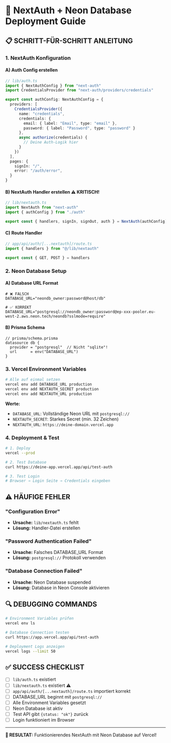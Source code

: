 # 🚀 NextAuth + Neon Database Deployment Guide

## 📋 SCHRITT-FÜR-SCHRITT ANLEITUNG

### 1. NextAuth Konfiguration

#### A) Auth Config erstellen
```typescript
// lib/auth.ts
import { NextAuthConfig } from "next-auth"
import CredentialsProvider from "next-auth/providers/credentials"

export const authConfig: NextAuthConfig = {
  providers: [
    CredentialsProvider({
      name: "credentials",
      credentials: {
        email: { label: "Email", type: "email" },
        password: { label: "Password", type: "password" }
      },
      async authorize(credentials) {
        // Deine Auth-Logik hier
      }
    })
  ],
  pages: {
    signIn: "/",
    error: "/auth/error",
  }
}
```

#### B) NextAuth Handler erstellen ⚠️ KRITISCH!
```typescript
// lib/nextauth.ts
import NextAuth from "next-auth"
import { authConfig } from "./auth"

export const { handlers, signIn, signOut, auth } = NextAuth(authConfig)
```

#### C) Route Handler
```typescript
// app/api/auth/[...nextauth]/route.ts
import { handlers } from "@/lib/nextauth"

export const { GET, POST } = handlers
```

### 2. Neon Database Setup

#### A) Database URL Format
```env
# ❌ FALSCH
DATABASE_URL="neondb_owner:password@host/db"

# ✅ KORREKT  
DATABASE_URL="postgresql://neondb_owner:password@ep-xxx-pooler.eu-west-2.aws.neon.tech/neondb?sslmode=require"
```

#### B) Prisma Schema
```prisma
// prisma/schema.prisma
datasource db {
  provider = "postgresql"  // Nicht "sqlite"!
  url      = env("DATABASE_URL")
}
```

### 3. Vercel Environment Variables

```bash
# Alle auf einmal setzen
vercel env add DATABASE_URL production
vercel env add NEXTAUTH_SECRET production  
vercel env add NEXTAUTH_URL production
```

**Werte:**
- `DATABASE_URL`: Vollständige Neon URL mit `postgresql://`
- `NEXTAUTH_SECRET`: Starkes Secret (min. 32 Zeichen)
- `NEXTAUTH_URL`: `https://deine-domain.vercel.app`

### 4. Deployment & Test

```bash
# 1. Deploy
vercel --prod

# 2. Test Database
curl https://deine-app.vercel.app/api/test-auth

# 3. Test Login
# Browser → Login Seite → Credentials eingeben
```

## ⚠️ HÄUFIGE FEHLER

### "Configuration Error"
- **Ursache:** `lib/nextauth.ts` fehlt
- **Lösung:** Handler-Datei erstellen

### "Password Authentication Failed"  
- **Ursache:** Falsches DATABASE_URL Format
- **Lösung:** `postgresql://` Protokoll verwenden

### "Database Connection Failed"
- **Ursache:** Neon Database suspended
- **Lösung:** Database in Neon Console aktivieren

## 🔍 DEBUGGING COMMANDS

```bash
# Environment Variables prüfen
vercel env ls

# Database Connection testen
curl https://app.vercel.app/api/test-auth

# Deployment Logs anzeigen  
vercel logs --limit 50
```

## ✅ SUCCESS CHECKLIST

- [ ] `lib/auth.ts` existiert
- [ ] `lib/nextauth.ts` existiert ⚠️ 
- [ ] `app/api/auth/[...nextauth]/route.ts` importiert korrekt
- [ ] DATABASE_URL beginnt mit `postgresql://`
- [ ] Alle Environment Variables gesetzt
- [ ] Neon Database ist aktiv
- [ ] Test API gibt `{status: "ok"}` zurück
- [ ] Login funktioniert im Browser

---

**🎯 RESULTAT:** Funktionierendes NextAuth mit Neon Database auf Vercel!

